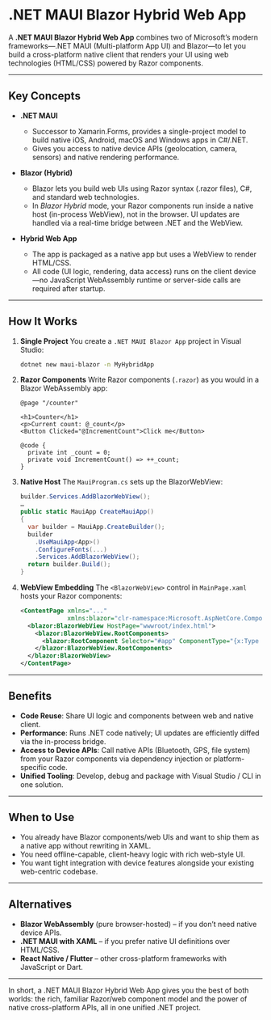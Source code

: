 ﻿# .NET MAUI Blazor Hybrid Web App

A **.NET MAUI Blazor Hybrid Web App** combines two of Microsoft’s modern frameworks—.NET MAUI (Multi-platform App UI) and Blazor—to let you build a cross-platform native client that renders your UI using web technologies (HTML/CSS) powered by Razor components.

---

## Key Concepts

* **.NET MAUI**

  * Successor to Xamarin.Forms, provides a single-project model to build native iOS, Android, macOS and Windows apps in C#/.NET.
  * Gives you access to native device APIs (geolocation, camera, sensors) and native rendering performance.

* **Blazor (Hybrid)**

  * Blazor lets you build web UIs using Razor syntax (.razor files), C#, and standard web technologies.
  * In *Blazor Hybrid* mode, your Razor components run inside a native host (in-process WebView), not in the browser. UI updates are handled via a real-time bridge between .NET and the WebView.

* **Hybrid Web App**

  * The app is packaged as a native app but uses a WebView to render HTML/CSS.
  * All code (UI logic, rendering, data access) runs on the client device—no JavaScript WebAssembly runtime or server-side calls are required after startup.

---

## How It Works

1. **Single Project**
   You create a `.NET MAUI Blazor App` project in Visual Studio:

   ```bash
   dotnet new maui-blazor -n MyHybridApp
   ```
2. **Razor Components**
   Write Razor components (`.razor`) as you would in a Blazor WebAssembly app:

   ```razor
   @page "/counter"

   <h1>Counter</h1>
   <p>Current count: @_count</p>
   <Button Clicked="@IncrementCount">Click me</Button>

   @code {
     private int _count = 0;
     private void IncrementCount() => ++_count;
   }
   ```
3. **Native Host**
   The `MauiProgram.cs` sets up the BlazorWebView:

   ```csharp
   builder.Services.AddBlazorWebView();
   …
   public static MauiApp CreateMauiApp()
   {
     var builder = MauiApp.CreateBuilder();
     builder
       .UseMauiApp<App>()
       .ConfigureFonts(...)
       .Services.AddBlazorWebView();
     return builder.Build();
   }
   ```
4. **WebView Embedding**
   The `<BlazorWebView>` control in `MainPage.xaml` hosts your Razor components:

   ```xml
   <ContentPage xmlns="..." 
                xmlns:blazor="clr-namespace:Microsoft.AspNetCore.Components.WebView.Maui;assembly=Microsoft.AspNetCore.Components.WebView.Maui">
     <blazor:BlazorWebView HostPage="wwwroot/index.html">
       <blazor:BlazorWebView.RootComponents>
         <blazor:RootComponent Selector="#app" ComponentType="{x:Type local:App}" />
       </blazor:BlazorWebView.RootComponents>
     </blazor:BlazorWebView>
   </ContentPage>
   ```

---

## Benefits

* **Code Reuse**: Share UI logic and components between web and native client.
* **Performance**: Runs .NET code natively; UI updates are efficiently diffed via the in-process bridge.
* **Access to Device APIs**: Call native APIs (Bluetooth, GPS, file system) from your Razor components via dependency injection or platform-specific code.
* **Unified Tooling**: Develop, debug and package with Visual Studio / CLI in one solution.

---

## When to Use

* You already have Blazor components/web UIs and want to ship them as a native app without rewriting in XAML.
* You need offline-capable, client-heavy logic with rich web-style UI.
* You want tight integration with device features alongside your existing web-centric codebase.

---

## Alternatives

* **Blazor WebAssembly** (pure browser-hosted) – if you don’t need native device APIs.
* **.NET MAUI with XAML** – if you prefer native UI definitions over HTML/CSS.
* **React Native / Flutter** – other cross-platform frameworks with JavaScript or Dart.

---

In short, a .NET MAUI Blazor Hybrid Web App gives you the best of both worlds: the rich, familiar Razor/web component model and the power of native cross-platform APIs, all in one unified .NET project.
